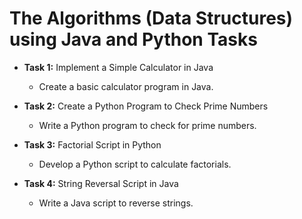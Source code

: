 # The Algorithms (Data Structures) using Java and Python Tasks

- **Task 1:** Implement a Simple Calculator in Java
  - Create a basic calculator program in Java.

- **Task 2:** Create a Python Program to Check Prime Numbers
  - Write a Python program to check for prime numbers.

- **Task 3:** Factorial Script in Python
  - Develop a Python script to calculate factorials.

- **Task 4:** String Reversal Script in Java
  - Write a Java script to reverse strings.

